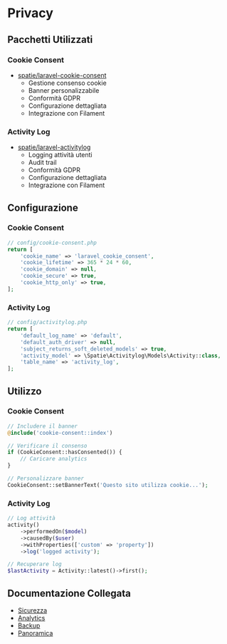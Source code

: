 # Privacy

## Pacchetti Utilizzati

### Cookie Consent
- [spatie/laravel-cookie-consent](https://github.com/spatie/laravel-cookie-consent)
  - Gestione consenso cookie
  - Banner personalizzabile
  - Conformità GDPR
  - Configurazione dettagliata
  - Integrazione con Filament

### Activity Log
- [spatie/laravel-activitylog](https://github.com/spatie/laravel-activitylog)
  - Logging attività utenti
  - Audit trail
  - Conformità GDPR
  - Configurazione dettagliata
  - Integrazione con Filament

## Configurazione

### Cookie Consent
```php
// config/cookie-consent.php
return [
    'cookie_name' => 'laravel_cookie_consent',
    'cookie_lifetime' => 365 * 24 * 60,
    'cookie_domain' => null,
    'cookie_secure' => true,
    'cookie_http_only' => true,
];
```

### Activity Log
```php
// config/activitylog.php
return [
    'default_log_name' => 'default',
    'default_auth_driver' => null,
    'subject_returns_soft_deleted_models' => true,
    'activity_model' => \Spatie\Activitylog\Models\Activity::class,
    'table_name' => 'activity_log',
];
```

## Utilizzo

### Cookie Consent
```php
// Includere il banner
@include('cookie-consent::index')

// Verificare il consenso
if (CookieConsent::hasConsented()) {
    // Caricare analytics
}

// Personalizzare banner
CookieConsent::setBannerText('Questo sito utilizza cookie...');
```

### Activity Log
```php
// Log attività
activity()
    ->performedOn($model)
    ->causedBy($user)
    ->withProperties(['custom' => 'property'])
    ->log('logged activity');

// Recuperare log
$lastActivity = Activity::latest()->first();
```

## Documentazione Collegata

- [Sicurezza](security.md)
- [Analytics](analytics.md)
- [Backup](backup.md)
- [Panoramica](../packages.md) 

